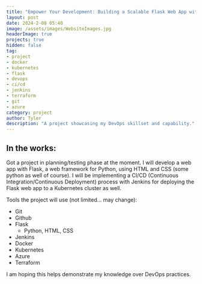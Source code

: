 ```yaml
---
title: "Empower Your Development: Building a Scalable Flask Web App with Kubernetes, CI/CD, and More!"
layout: post
date: 2024-2-08 05:40
image: /assets/images/WebsiteImages.jpg
headerImage: true
projects: true
hidden: false
tag:
- project
- docker
- kubernetes
- flask
- devops
- ci/cd
- jenkins
- terraform
- git
- azure
category: project
author: Tyler
description: "A project showcasing my DevOps skillset and capability."
---
```


## In the works:

Got a project in planning/testing phase at the moment. I will develop a web app with Flask, a web framework for Python, using HTML and CSS (some python as well of course). I will be implementing a CI/CD (Continuous Integration/Continuous Deployment) process with Jenkins for deploying the Flask web app to a Kubernetes cluster as well.

Tools the project will use (not limited... may change):
- Git
- Github
- Flask
    - Python, HTML, CSS
- Jenkins
- Docker
- Kubernetes
- Azure
- Terraform

I am hoping this helps demonstrate my knowledge over DevOps practices.
